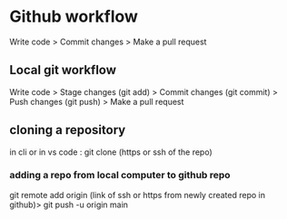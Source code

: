 # Github workflow

Write code > Commit changes > Make a pull request

## Local git workflow

Write code >
Stage changes (git add) >
Commit changes (git commit) >
Push changes (git push) >
Make a pull request

## cloning a repository

in cli or in vs code : git clone (https or ssh of the repo)

### adding a repo from local computer to github repo

git remote add origin (link of ssh or https from newly created repo in github)>
git push -u origin main

